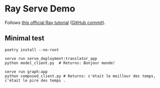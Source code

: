 # Ray Serve Demo

Follows [this official Ray tutorial](https://docs.ray.io/en/latest/serve/getting_started.html#getting-started)
([GitHub commit](https://github.com/ray-project/ray/blob/e39efeaf59633f92cf9f73d1b27aa9b431bb19e8/doc/source/serve/getting_started.md)).

## Minimal test

```console
poetry install --no-root

serve run serve_deployment:translator_app
python model_client.py  # Returns: Bonjour monde!

serve run graph:app
python composed_client.py # Returns: c'était le meilleur des temps, c'était le pire des temps .
```

